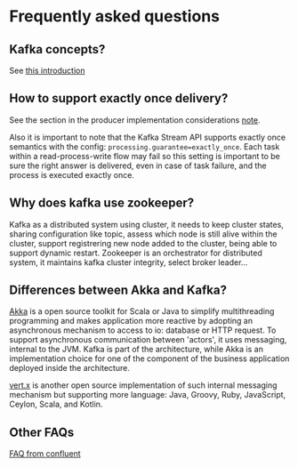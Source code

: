 # Frequently asked questions

## Kafka concepts?

See [this introduction](readme.md)

## How to support exactly once delivery?

See the section in the producer implementation considerations [note](producers.md).

Also it is important to note that the Kafka Stream API supports exactly once semantics with the config: `processing.guarantee=exactly_once`. Each task within a read-process-write flow may fail so this setting is important to be sure the right answer is delivered, even in case of task failure, and the process is executed exactly once. 

## Why does kafka use zookeeper?

Kafka as a distributed system using cluster, it needs to keep cluster states, sharing configuration like topic, assess which node is still alive within the cluster, support registrering new node added to the cluster, being able to support dynamic restart. Zookeeper is an orchestrator for distributed system, it maintains kafka cluster integrity, select broker leader... 

## Differences between Akka and Kafka?

[Akka](https://akka.io/) is a open source toolkit for Scala or Java to simplify multithreading programming and makes application more reactive by adopting an asynchronous mechanism to access to io: database or HTTP request. To support asynchronous communication between 'actors', it uses messaging, internal to the JVM. 
Kafka is part of the architecture, while Akka is an implementation choice for one of the component of the business application deployed inside the architecture. 

[vert.x](https://vertx.io/) is another open source implementation of such internal messaging mechanism but supporting more language:  Java, Groovy, Ruby, JavaScript, Ceylon, Scala, and Kotlin.



## Other FAQs

[FAQ from confluent](https://cwiki.apache.org/confluence/display/KAFKA/FAQ#FAQ-HowareKafkabrokersdependonZookeeper?)